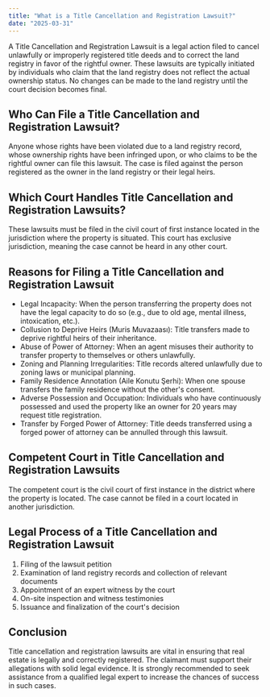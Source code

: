 ```yaml
---
title: "What is a Title Cancellation and Registration Lawsuit?"
date: "2025-03-31"
---
```


A Title Cancellation and Registration Lawsuit is a legal action filed to cancel unlawfully or improperly registered title deeds and to correct the land registry in favor of the rightful owner. These lawsuits are typically initiated by individuals who claim that the land registry does not reflect the actual ownership status. No changes can be made to the land registry until the court decision becomes final.

## Who Can File a Title Cancellation and Registration Lawsuit?

Anyone whose rights have been violated due to a land registry record, whose ownership rights have been infringed upon, or who claims to be the rightful owner can file this lawsuit. The case is filed against the person registered as the owner in the land registry or their legal heirs.

## Which Court Handles Title Cancellation and Registration Lawsuits?

These lawsuits must be filed in the civil court of first instance located in the jurisdiction where the property is situated. This court has exclusive jurisdiction, meaning the case cannot be heard in any other court.

## Reasons for Filing a Title Cancellation and Registration Lawsuit

- Legal Incapacity: When the person transferring the property does not have the legal capacity to do so (e.g., due to old age, mental illness, intoxication, etc.).
- Collusion to Deprive Heirs (Muris Muvazaası): Title transfers made to deprive rightful heirs of their inheritance.
- Abuse of Power of Attorney: When an agent misuses their authority to transfer property to themselves or others unlawfully.
- Zoning and Planning Irregularities: Title records altered unlawfully due to zoning laws or municipal planning.
- Family Residence Annotation (Aile Konutu Şerhi): When one spouse transfers the family residence without the other's consent.
- Adverse Possession and Occupation: Individuals who have continuously possessed and used the property like an owner for 20 years may request title registration.
- Transfer by Forged Power of Attorney: Title deeds transferred using a forged power of attorney can be annulled through this lawsuit.

## Competent Court in Title Cancellation and Registration Lawsuits

The competent court is the civil court of first instance in the district where the property is located. The case cannot be filed in a court located in another jurisdiction.

## Legal Process of a Title Cancellation and Registration Lawsuit

1. Filing of the lawsuit petition
2. Examination of land registry records and collection of relevant documents
3. Appointment of an expert witness by the court
4. On-site inspection and witness testimonies
5. Issuance and finalization of the court's decision

## Conclusion

Title cancellation and registration lawsuits are vital in ensuring that real estate is legally and correctly registered. The claimant must support their allegations with solid legal evidence. It is strongly recommended to seek assistance from a qualified legal expert to increase the chances of success in such cases.